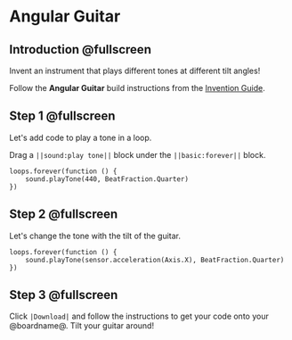 # Angular Guitar

## Introduction @fullscreen

Invent an instrument that plays different tones at different tilt angles!

Follow the **Angular Guitar** build instructions from the [Invention Guide](https://github.com/SeeedDocument/Bazzar_Attachment/raw/master/110060822/res/Grove%20Zero%20STEM%20Starter%20Kit%20Invention%20Guidance.pdf).

## Step 1 @fullscreen

Let's add code to play a tone in a loop.

Drag a `||sound:play tone||` block under the `||basic:forever||` block.

```blocks
loops.forever(function () {
    sound.playTone(440, BeatFraction.Quarter)
})
```

## Step 2 @fullscreen

Let's change the tone with the tilt of the guitar.

```blocks
loops.forever(function () {
    sound.playTone(sensor.acceleration(Axis.X), BeatFraction.Quarter)
})
```

## Step 3 @fullscreen

Click `|Download|` and follow the instructions to get your code onto your @boardname@. Tilt your guitar around!